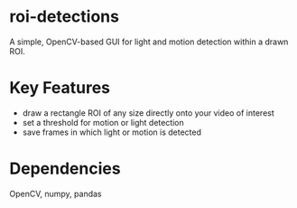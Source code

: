 # roi-detections
A simple, OpenCV-based GUI for light and motion detection within a drawn ROI.

# Key Features
- draw a rectangle ROI of any size directly onto your video of interest
- set a threshold for motion or light detection 
- save frames in which light or motion is detected

# Dependencies
OpenCV, numpy, pandas
